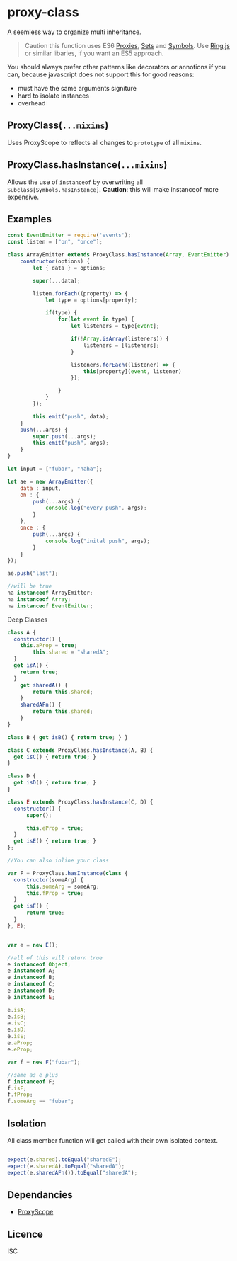 # proxy-class

A seemless way to organize multi inheritance.

> Caution this function uses ES6 [Proxies](https://developer.mozilla.org/en-US/docs/Web/JavaScript/Reference/Global_Objects/Proxy), [Sets](https://developer.mozilla.org/en-US/docs/Web/JavaScript/Reference/Global_Objects/Set) and [Symbols](https://developer.mozilla.org/en-US/docs/Web/JavaScript/Reference/Global_Objects/Symbol/hasInstance). Use [Ring.js](http://ringjs.neoname.eu/) or similar libaries, if you want an ES5 approach.



You should always prefer other patterns like decorators or annotions if you can, because javascript does not support this for good reasons:

  * must have the same arguments signiture
  * hard to isolate instances
  * overhead

## ProxyClass(`...mixins`)
Uses ProxyScope to reflects all changes to `prototype` of all `mixins`.

## ProxyClass.hasInstance(`...mixins`)
Allows the use of `instanceof` by overwriting all `Subclass[Symbols.hasInstance]`.
**Caution**: this will make instanceof more expensive.

## Examples

```javascript
const EventEmitter = require('events');
const listen = ["on", "once"];

class ArrayEmitter extends ProxyClass.hasInstance(Array, EventEmitter) {
	constructor(options) {
		let { data } = options;

		super(...data);

		listen.forEach((property) => {
			let type = options[property];

			if(type) {
				for(let event in type) {
					let listeners = type[event];

					if(!Array.isArray(listeners)) {
						listeners = [listeners];
					}

					listeners.forEach((listener) => {
						this[property](event, listener)
					});

				}
			}
		});

		this.emit("push", data);
	}
	push(...args) {
		super.push(...args);
		this.emit("push", args);
	}
}

let input = ["fubar", "haha"];

let ae = new ArrayEmitter({
	data : input,
	on : {
		push(...args) {
			console.log("every push", args);
		}
	},
	once : {
		push(...args) {
			console.log("inital push", args);
		}
	}
});

ae.push("last");

//will be true
na instanceof ArrayEmitter;
na instanceof Array;
na instanceof EventEmitter;


```

Deep Classes

```javascript
class A {
  constructor() {
    this.aProp = true;
		this.shared = "sharedA";
  }
  get isA() {
  	return true;
  }
	get sharedA() {
		return this.shared;
	}
	sharedAFn() {
		return this.shared;
	}
}

class B { get isB() { return true; } }

class C extends ProxyClass.hasInstance(A, B) {
  get isC() { return true; }
}

class D {
  get isD() { return true; }
}

class E extends ProxyClass.hasInstance(C, D) {
  constructor() {
      super();

      this.eProp = true;
  }
  get isE() { return true; }
};

//You can also inline your class

var F = ProxyClass.hasInstance(class {
  constructor(someArg) {
      this.someArg = someArg;
      this.fProp = true;
  }
  get isF() {
      return true;
  }
}, E);


var e = new E();

//all of this will return true
e instanceof Object;
e instanceof A;
e instanceof B;
e instanceof C;
e instanceof D;
e instanceof E;

e.isA;
e.isB;
e.isC;
e.isD;
e.isE;
e.aProp;
e.eProp;

var f = new F("fubar");

//same as e plus
f instanceof F;
f.isF;
f.fProp;
f.someArg == "fubar";

```
## Isolation

All class member function will get called with their own isolated context.

```javascript

expect(e.shared).toEqual("sharedE");
expect(e.sharedA).toEqual("sharedA");
expect(e.sharedAFn()).toEqual("sharedA");

```

## Dependancies
- [ProxyScope](https://github.com/stephan-dum/proxyscope)


## Licence

ISC
